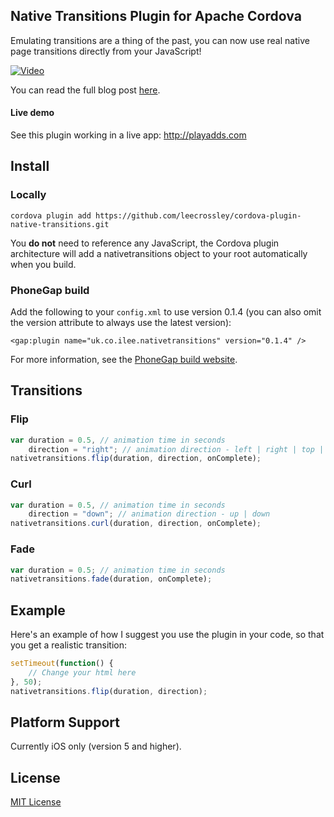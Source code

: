 ## Native Transitions Plugin for Apache Cordova

Emulating transitions are a thing of the past, you can now use real native page transitions directly from your JavaScript!

[![Video](http://ilee.co.uk/img/transition.png)](https://vimeo.com/81980283)

You can read the full blog post [here](http://ilee.co.uk/native-page-transitions-with-phonegap/).

#### Live demo

See this plugin working in a live app: http://playadds.com

## Install

### Locally

```
cordova plugin add https://github.com/leecrossley/cordova-plugin-native-transitions.git
```

You **do not** need to reference any JavaScript, the Cordova plugin architecture will add a nativetransitions object to your root automatically when you build.

### PhoneGap build

Add the following to your `config.xml` to use version 0.1.4 (you can also omit the version attribute to always use the latest version):

```
<gap:plugin name="uk.co.ilee.nativetransitions" version="0.1.4" />
```

For more information, see the [PhoneGap build website](https://build.phonegap.com/plugins/931).

## Transitions

### Flip

```js
var duration = 0.5, // animation time in seconds
    direction = "right"; // animation direction - left | right | top | bottom
nativetransitions.flip(duration, direction, onComplete);
```

### Curl

```js
var duration = 0.5, // animation time in seconds
    direction = "down"; // animation direction - up | down
nativetransitions.curl(duration, direction, onComplete);
```

### Fade

```js
var duration = 0.5; // animation time in seconds
nativetransitions.fade(duration, onComplete);
```

## Example

Here's an example of how I suggest you use the plugin in your code, so that you get a realistic transition:

```js
setTimeout(function() {
    // Change your html here
}, 50);
nativetransitions.flip(duration, direction);
```

## Platform Support

Currently iOS only (version 5 and higher).

## License

[MIT License](http://ilee.mit-license.org)
